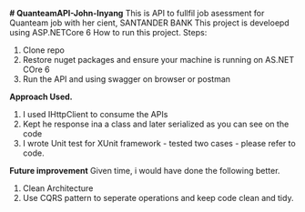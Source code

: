 **# QuanteamAPI-John-Inyang**
This is API to fullfil job asessment for Quanteam job with her cient, SANTANDER BANK
This project is develoepd using ASP.NETCore 6
How to run this project.
Steps:
1. Clone repo
2. Restore nuget packages and ensure your machine is running on AS.NET COre 6
3. Run the API and using swagger on browser or postman

**Approach Used.**
1. I used IHttpClient to consume the APIs
2. Kept he response ina a class and later serialized as you can see on the code
3. I wrote Unit test for XUnit framework - tested two cases - please refer to code.

**Future improvement**
Given time, i would have done the following better.
1. Clean Architecture
2. Use CQRS pattern to seperate operations and keep code clean and tidy.

